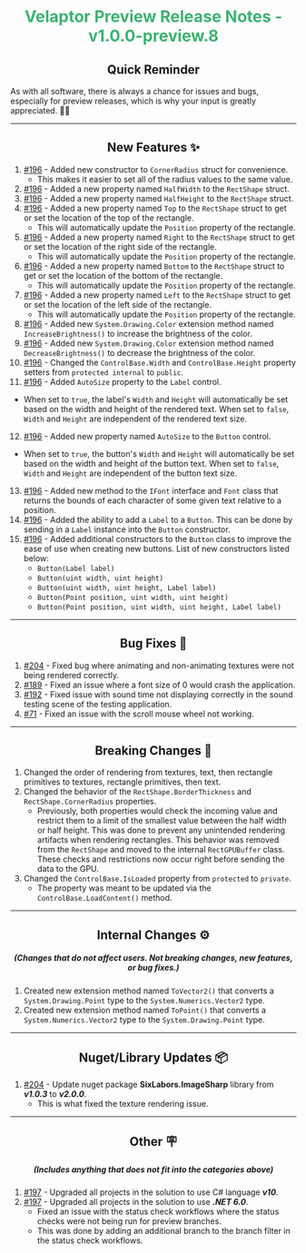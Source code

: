 <h1 align="center" style='color:mediumseagreen;font-weight:bold'>
   Velaptor Preview Release Notes - v1.0.0-preview.8
</h1>

<h2 align="center" style='font-weight:bold'>Quick Reminder</h2>

<div algn="center">

As with all software, there is always a chance for issues and bugs, especially for preview releases, which is why your input is greatly appreciated. 🙏🏼
</div>

---

<h2 style="font-weight:bold" align="center">New Features ✨</h2>

1. [#196](https://github.com/KinsonDigital/Velaptor/issues/196) - Added new constructor to `CornerRadius` struct for convenience.
    - This makes it easier to set all of the radius values to the same value.
2. [#196](https://github.com/KinsonDigital/Velaptor/issues/196) - Added a new property named `HalfWidth` to the `RectShape` struct.
3. [#196](https://github.com/KinsonDigital/Velaptor/issues/196) - Added a new property named `HalfHeight` to the `RectShape` struct.
4. [#196](https://github.com/KinsonDigital/Velaptor/issues/196) - Added a new property named `Top` to the `RectShape` struct to get or set the location of the top of the rectangle.
   - This will automatically update the `Position` property of the rectangle.
5. [#196](https://github.com/KinsonDigital/Velaptor/issues/196) - Added a new property named `Right` to the `RectShape` struct to get or set the location of the right side of the rectangle.
   - This will automatically update the `Position` property of the rectangle.
6. [#196](https://github.com/KinsonDigital/Velaptor/issues/196) - Added a new property named `Bottom` to the `RectShape` struct to get or set the location of the bottom of the rectangle.
   - This will automatically update the `Position` property of the rectangle.
7. [#196](https://github.com/KinsonDigital/Velaptor/issues/196) - Added a new property named `Left` to the `RectShape` struct to get or set the location of the left side of the rectangle.
   - This will automatically update the `Position` property of the rectangle.
8. [#196](https://github.com/KinsonDigital/Velaptor/issues/196) - Added new `System.Drawing.Color` extension method named `IncreaseBrightness()` to increase the brightness of the color.
9. [#196](https://github.com/KinsonDigital/Velaptor/issues/196) - Added new `System.Drawing.Color` extension method named `DecreaseBrightness()` to decrease the brightness of the color.
10. [#196](https://github.com/KinsonDigital/Velaptor/issues/196) - Changed the `ControlBase.Width` and `ControlBase.Height` property setters from `protected internal` to `public`.
11. [#196](https://github.com/KinsonDigital/Velaptor/issues/196) - Added `AutoSize` property to the `Label` control.
   - When set to `true`, the label's `Width` and `Height` will automatically be set based on the width and height of the rendered text.  When set to `false`, `Width` and `Height` are independent of the rendered text size.
12. [#196](https://github.com/KinsonDigital/Velaptor/issues/196) - Added new property named `AutoSize` to the `Button` control.
   - When set to `true`, the button's `Width` and `Height` will automatically be set based on the width and height of the button text.  When set to `false`, `Width` and `Height` are independent of the button text size.
13. [#196](https://github.com/KinsonDigital/Velaptor/issues/196) - Added new method to the `IFont` interface and `Font` class that returns the bounds of each character of some given text relative to a position.
14. [#196](https://github.com/KinsonDigital/Velaptor/issues/196) - Added the ability to add a `Label` to a `Button`.  This can be done by sending in a `Label` instance into the `Button` constructor.
15. [#196](https://github.com/KinsonDigital/Velaptor/issues/196) - Added additional constructors to the `Button` class to improve the ease of use when creating new buttons.  List of new constructors listed below:
    - `Button(Label label)`
    - `Button(uint width, uint height)`
    - `Button(uint width, uint height, Label label)`
    - `Button(Point position, uint width, uint height)`
    - `Button(Point position, uint width, uint height, Label label)`

---

<h2 style="font-weight:bold" align="center">Bug Fixes 🐛</h2>

1. [#204](https://github.com/KinsonDigital/Velaptor/issues/204) - Fixed bug where animating and non-animating textures were not being rendered correctly.
2. [#189](https://github.com/KinsonDigital/Velaptor/issues/189) - Fixed an issue where a font size of 0 would crash the application.
3. [#192](https://github.com/KinsonDigital/Velaptor/issues/192) - Fixed issue with sound time not displaying correctly in the sound testing scene of the testing application.
4. [#71](https://github.com/KinsonDigital/Velaptor/issues/71) - Fixed an issue with the scroll mouse wheel not working.

---

<h2 style="font-weight:bold" align="center">Breaking Changes 🧨</h2>

1. Changed the order of rendering from textures, text, then rectangle primitives to textures, rectangle primitives, then text.
2. Changed the behavior of the `RectShape.BorderThickness` and `RectShape.CornerRadius` properties.
   - Previously, both properties would check the incoming value and restrict them to a limit of the smallest value between the half width or half height.  This was done to prevent any unintended rendering artifacts when rendering rectangles.  This behavior was removed from the `RectShape` and moved to the internal `RectGPUBuffer` class.  These checks and restrictions now occur right before sending the data to the GPU.
3. Changed the `ControlBase.IsLoaded` property from `protected` to `private`.
   - The property was meant to be updated via the `ControlBase.LoadContent()` method.

---

<h2 style="font-weight:bold" align="center">Internal Changes ⚙️</h2>
<h5 align="center">(Changes that do not affect users.  Not breaking changes, new features, or bug fixes.)</h5>

1. Created new extension method named `ToVector2()` that converts a `System.Drawing.Point` type to the `System.Numerics.Vector2` type.
2. Created new extension method named `ToPoint()` that converts a `System.Numerics.Vector2` type to the `System.Drawing.Point` type.

---

<h2 style="font-weight:bold" align="center">Nuget/Library Updates 📦</h2>

1. [#204](https://github.com/KinsonDigital/Velaptor/issues/204) - Update nuget package **SixLabors.ImageSharp** library from **_v1.0.3_** to **_v2.0.0_**.
   - This is what fixed the texture rendering issue.

---

<h2 style="font-weight:bold" align="center">Other 🪧</h2>
<h5 align="center">(Includes anything that does not fit into the categories above)</h5>

1. [#197](https://github.com/KinsonDigital/Velaptor/issues/197) - Upgraded all projects in the solution to use C# language **_v10_**.
2. [#197](https://github.com/KinsonDigital/Velaptor/issues/197) - Upgraded all projects in the solution to use **_.NET 6.0_**.
   - Fixed an issue with the status check workflows where the status checks were not being run for preview branches.
   - This was done by adding an additional branch to the branch filter in the status check workflows.
